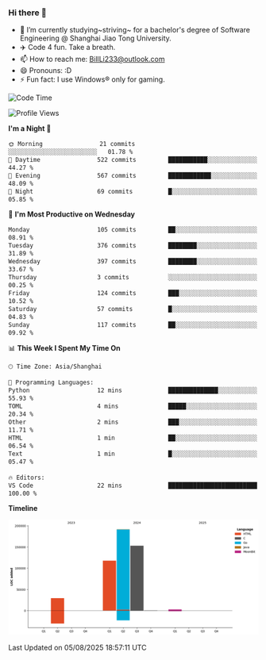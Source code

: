 ### Hi there 👋
- 🌱 I’m currently studying~striving~ for a bachelor's degree of Software Engineering @ Shanghai Jiao Tong University.
- ✈️ Code 4 fun. Take a breath.
- 📫 How to reach me: BillLi233@outlook.com
- 😄 Pronouns: :D
- ⚡ Fun fact: I use Windows® only for gaming.

<!--START_SECTION:waka-->
![Code Time](http://img.shields.io/badge/Code%20Time-442%20hrs%2030%20mins-blue)

![Profile Views](http://img.shields.io/badge/Profile%20Views-0-blue)

**I'm a Night 🦉** 

```text
🌞 Morning                21 commits          ░░░░░░░░░░░░░░░░░░░░░░░░░   01.78 % 
🌆 Daytime                522 commits         ███████████░░░░░░░░░░░░░░   44.27 % 
🌃 Evening                567 commits         ████████████░░░░░░░░░░░░░   48.09 % 
🌙 Night                  69 commits          █░░░░░░░░░░░░░░░░░░░░░░░░   05.85 % 
```
📅 **I'm Most Productive on Wednesday** 

```text
Monday                   105 commits         ██░░░░░░░░░░░░░░░░░░░░░░░   08.91 % 
Tuesday                  376 commits         ████████░░░░░░░░░░░░░░░░░   31.89 % 
Wednesday                397 commits         ████████░░░░░░░░░░░░░░░░░   33.67 % 
Thursday                 3 commits           ░░░░░░░░░░░░░░░░░░░░░░░░░   00.25 % 
Friday                   124 commits         ███░░░░░░░░░░░░░░░░░░░░░░   10.52 % 
Saturday                 57 commits          █░░░░░░░░░░░░░░░░░░░░░░░░   04.83 % 
Sunday                   117 commits         ██░░░░░░░░░░░░░░░░░░░░░░░   09.92 % 
```


📊 **This Week I Spent My Time On** 

```text
🕑︎ Time Zone: Asia/Shanghai

💬 Programming Languages: 
Python                   12 mins             ██████████████░░░░░░░░░░░   55.93 % 
TOML                     4 mins              █████░░░░░░░░░░░░░░░░░░░░   20.34 % 
Other                    2 mins              ███░░░░░░░░░░░░░░░░░░░░░░   11.71 % 
HTML                     1 min               ██░░░░░░░░░░░░░░░░░░░░░░░   06.54 % 
Text                     1 min               █░░░░░░░░░░░░░░░░░░░░░░░░   05.47 % 

🔥 Editors: 
VS Code                  22 mins             █████████████████████████   100.00 % 
```

**Timeline**

![Lines of Code chart](https://raw.githubusercontent.com/GMH233/GMH233/main/assets/bar_graph.png)


 Last Updated on 05/08/2025 18:57:11 UTC
<!--END_SECTION:waka-->

<!--
**GMH233/GMH233** is a ✨ _special_ ✨ repository because its `README.md` (this file) appears on your GitHub profile.

Here are some ideas to get you started:

- 🔭 I’m currently working on ...
- 🌱 I’m currently learning ...
- 👯 I’m looking to collaborate on ...
- 🤔 I’m looking for help with ...
- 💬 Ask me about ...
- 📫 How to reach me: ...
- 😄 Pronouns: ...
- ⚡ Fun fact: ...
-->
